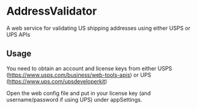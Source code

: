 # AddressValidator
A web service for validating US shipping addresses using either USPS or UPS APIs

## Usage
You need to obtain an account and license keys from either USPS (https://www.usps.com/business/web-tools-apis) or UPS (https://www.ups.com/upsdeveloperkit)

Open the web config file and put in your license key (and username/password if using UPS) under appSettings.



